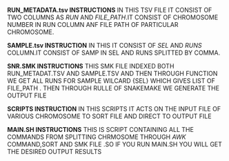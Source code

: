 **RUN_METADATA.tsv INSTRUCTIONS**
IN THIS TSV FILE IT CONSIST OF TWO COLUMNS AS *RUN* AND *FILE_PATH*.IT CONSIST OF CHROMOSOME NUMBER IN RUN COLUMN ANF FILE PATH OF PARTICULAR CHROMOSOME.

**SAMPLE.tsv INSTRUCTION**
IN THIS IT CONSIST OF *SEL* AND *RUNS* COLUMN.IT CONSIST OF SAMP IN SEL AND RUNS SPLITTED BY COMMA.

**SNR.SMK INSTRUCTIONS**
THIS SMK FILE INDEXED BOTH RUN_METADAT.TSV AND SAMPLE.TSV AND THEN THROUGH FUNCTION WE GET ALL RUNS FOR SAMPLE WILCARD {SEL} WHICH GIVES LIST OF FILE_PATH . THEN THROUGH RULLE OF SNAKEMAKE WE GENERATE THE OUTPUT FILE

**SCRIPTS INSTRUCTION**
IN THIS SCRIPTS IT ACTS ON THE INPUT FILE OF VARIOUS CHROMOSOME TO SORT FILE AND DIRECT TO OUTPUT FILE

**MAIN.SH INSTRUCTIONS**
THIS IS SCRIPT CONTAINING ALL THE COMMANDS FROM SPLITTING CHRMOSOME THROUGH *AWK* COMMAND,SORT AND SMK FILE .SO IF YOU RUN MAIN.SH YOU WILL GET THE DESIRED OUTPUT RESULTS
